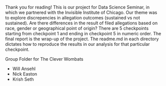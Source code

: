 Thank you for reading! This is our project for Data Science Seminar, in which we partnered with the Invisible Institute of Chicago. Our theme was to explore discrepencies in allegation outcomes (sustained vs not sustained). Are there differences in the result of filed allegations based on race, gender or geographical point of origin? There are 5 checkpoints starting from checkpoint 1 and ending in checkpoint 5 in numeric order. The final report is the wrap-up of the project. The readme.md in each directory dictates how to reproduce the results in our analysis for that particular checkpoint. 

Group Folder for The Clever Wombats
* Will Ansehl
* Nick Easton
* Krish Seth
